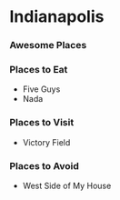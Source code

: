 # Indianapolis

### Awesome Places
### Places to Eat
- Five Guys
- Nada

### Places to Visit
- Victory Field

### Places to Avoid
- West Side of My House

